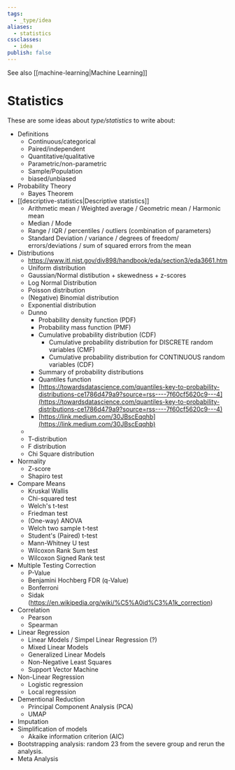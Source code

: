 ```yaml
---
tags:
  - _type/idea
aliases:
  - statistics
cssclasses:
  - idea
publish: false
---
```


See also [[machine-learning|Machine Learning]]

# Statistics
These are some ideas about _type/statistics_ to write about:

 - Definitions
   - Continuous/categorical
   - Paired/independent
   - Quantitative/qualitative
   - Parametric/non-parametric
   - Sample/Population
   - biased/unbiased
 - Probability Theory
   - Bayes Theorem
 - [[descriptive-statistics|Descriptive statistics]]
   - Arithmetic mean / Weighted average / Geometric mean / Harmonic mean
   - Median / Mode
   - Range / IQR / percentiles / outliers (combination of parameters)
   - Standard Deviation / variance / degrees of freedom/ errors/deviations / sum of squared errors from the mean
 - Distributions
   - https://www.itl.nist.gov/div898/handbook/eda/section3/eda3661.htm
   - Uniform distribution
   - Gaussian/Normal distibution + skewedness + z-scores
   - Log Normal Distribution
   - Poisson distribution
   - (Negative) Binomial distribution
   - Exponential distribution
   - Dunno
     - Probability density function (PDF)
     - Probability mass function (PMF)
     - Cumulative probability distribution (CDF)
       - Cumulative probability distribution for DISCRETE random variables (CMF)
       - Cumulative probability distribution for CONTINUOUS random variables (CDF)
     - Summary of probability distributions
     - Quantiles function
     - [https://towardsdatascience.com/quantiles-key-to-probability-distributions-ce1786d479a9?source=rss----7f60cf5620c9---4](https://towardsdatascience.com/quantiles-key-to-probability-distributions-ce1786d479a9?source=rss----7f60cf5620c9---4)
     - [https://link.medium.com/30JBscEqqhb](https://link.medium.com/30JBscEqqhb)
   - 
   - T-distribution
   - F distribution
   - Chi Square distribution
 - Normality
   - Z-score
   - Shapiro test
 - Compare Means
   - Kruskal Wallis
   - Chi-squared test
   - Welch's t-test
   - Friedman test
   - (One-way) ANOVA
   - Welch two sample t-test
   - Student's (Paired) t-test
   - Mann-Whitney U test
   - Wilcoxon Rank Sum test
   - Wilcoxon Signed Rank test
 - Multiple Testing Correction
   - P-Value
   - Benjamini Hochberg FDR (q-Value)
   - Bonferroni
   - Sidak (https://en.wikipedia.org/wiki/%C5%A0id%C3%A1k_correction)
 - Correlation
   - Pearson
   - Spearman
 - Linear Regression
   - Linear Models / Simpel Linear Regression (?)
   - Mixed Linear Models
   - Generalized Linear Models
   - Non-Negative Least Squares
   - Support Vector Machine
 - Non-Linear Regression
   - Logistic regression
   - Local regression
 - Dementional Reduction
   - Principal Component Analysis (PCA)
   -  UMAP
 - Imputation 
 - Simplification of models
   - Akaike information criterion (AIC)
 - Bootstrapping analysis: random 23 from the severe group and rerun the analysis.
 - Meta Analysis

 